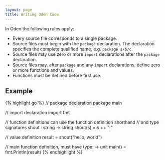 ```yaml
---
layout: page
title: Writing Oden Code
---
```


In Oden the following rules apply:

* Every source file corresponds to a single package.
* Source files must begin with the `package` declaration. The declaration
  specifies the complete qualified name, e.g. `package a/b/c`.
* Source files may use zero or more `import` declarations after the `package`
  declaration.
* Source files may, after `package` and any `import` declarations, define zero
  or more functions and values.
* Functions must be defined before first use.

## Example

{% highlight go %}
// package declaration
package main

// import declaration
import fmt

// function definitions can use the function definition shorthand
// and type signatures
shout : string -> string
shout(s) = s ++ "!"

// value definition
result = shout("hello, world")

// main function definition, must have type: -> unit
main() = fmt.Println(result)
{% endhighlight %}
